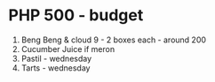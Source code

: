# PHP 500 - budget
1. Beng Beng & cloud 9 - 2 boxes each - around 200
2. Cucumber Juice if meron
3. Pastil - wednesday
4. Tarts - wednesday